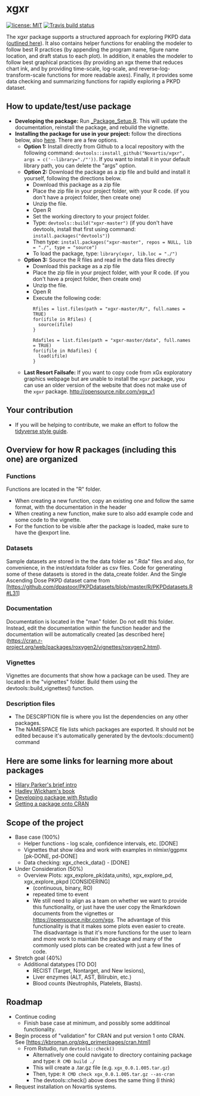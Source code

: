 # xgxr

[![license: MIT](https://img.shields.io/badge/license-MIT-blue.svg)](https://opensource.org/licenses/MIT) [![Travis build status](https://travis-ci.org/Novartis/xgxr.svg?branch=master)](https://travis-ci.org/Novartis/xgxr)

The xgxr package supports a structured approach for exploring PKPD data ([outlined here](http://opensource.nibr.com/xgx)).  It also contains helper functions for enabling the modeler to follow best R practices (by appending the program name, figure name location, and draft status to each plot).  In addition, it enables the modeler to follow best graphical practices (by providing an xgx theme that reduces chart ink, and by providing time-scale, log-scale, and reverse-log-transform-scale functions for more readable axes).  Finally, it provides some data checking and summarizing functions for rapidly exploring a PKPD dataset.

## How to update/test/use package
* **Developing the package:** Run [_Package_Setup.R](_Package_Setup.R).  This will update the documentation, reinstall the package, and rebuild the vignette.
* **Installing the package for use in your project:** follow the directions below, also [here](_Package_Install_New_User.R).  There are a few options.
  * **Option 1:** Install directly from Github to a local repository with the following command: `devtools::install_github("Novartis/xgxr", args = c('--library="./"'))`.  If you want to install it in your default library path, you can delete the "args" option.
  * **Option 2:** Download the package as a zip file and build and install it yourself, following the directions below.
    * Download this package as a zip file
    * Place the zip file in your project folder, with your R code. (if you don't have a project folder, then create one)
    * Unzip the file.  
    * Open R 
    * Set the working directory to your project folder.
    * Type: `devtools::build("xgxr-master")` (if you don't have devtools, install that first using command: `install.packages("devtools")`)
    * Then type: `install.packages("xgxr-master", repos = NULL, lib = "./", type = "source")`
    * To load the package, type: `library(xgxr, lib.loc = "./")`
  * **Option 3:** Source the R files and read in the data files directly
    * Download this package as a zip file
    * Place the zip file in your project folder, with your R code. (if you don't have a project folder, then create one)
    * Unzip the file.  
    * Open R
    * Execute the following code:
      ``` 
      Rfiles = list.files(path = "xgxr-master/R/", full.names = TRUE)
      for(ifile in Rfiles) {
        source(ifile)
      }
      
      Rdafiles = list.files(path = "xgxr-master/data", full.names = TRUE)
      for(ifile in Rdafiles) {
        load(ifile)
      }
      ```
  * **Last Resort Failsafe:** If you want to copy code from xGx exploratory graphics webpage but are unable to install the  `xgxr` package, you can use an older version of the website that does not make use of the `xgxr` package.  http://opensource.nibr.com/xgx_v1
  
## Your contribution
* If you will be helping to contribute, we make an effort to follow the [tidyverse style guide](https://style.tidyverse.org/index.html).

## Overview for how R packages (including this one) are organized

### Functions
Functions are located in the "R" folder.  
* When creating a new function, copy an existing one and follow the same format, with the documentation in the header
* When creating a new function, make sure to also add example code and some code to the vignette.
* For the function to be visible after the package is loaded, make sure to have the @export line.  

### Datasets
Sample datasets are stored in the the data folder as ".Rda" files and also, for convenience, in the inst/extdata folder as csv files.  Code for generating some of these datasets is stored in the data_create folder.  And the Single Ascending Dose PKPD dataset came from [https://github.com/dpastoor/PKPDdatasets/blob/master/R/PKPDdatasets.R#L31]

### Documentation
Documentation is located in the "man" folder.  Do not edit this folder.  Instead, edit the documentation within the function header and the documentation will be automatically created [as described here] (https://cran.r-project.org/web/packages/roxygen2/vignettes/roxygen2.html).

### Vignettes
Vignettes are documents that show how a package can be used.  They are located in the "vignettes" folder.  Build them using the devtools::build_vignettes() function.

### Description files
* The DESCRPTION file is where you list the dependencies on any other packages.
* The NAMESPACE file lists which packages are exported.  It should not be edited because it's automatically generated by the devtools::document() command

## Here are some links for learning more about packages
* [Hilary Parker's brief intro](https://hilaryparker.com/2014/04/29/writing-an-r-package-from-scratch/)
* [Hadley Wickham's book](http://r-pkgs.had.co.nz/)
* [Developing package with Rstudio](https://support.rstudio.com/hc/en-us/articles/200486488-Developing-Packages-with-RStudio)
* [Getting a package onto CRAN](https://cran.r-project.org/web/packages/policies.html)

## Scope of the project
* Base case (100%)
    * Helper functions - log scale, confidence intervals, etc. [DONE]
    * Vignettes that show idea and work with examples in nlmixr/ggpmx [pk-DONE, pd-DONE]
    * Data checking: xgx_check_data() - [DONE]
* Under Consideration (50%)
    * Overview Plots: xgx_explore_pk(data,units), xgx_explore_pd, xgx_explore_pkpd [CONSIDERING]
      * (continuous, binary, RO)
      * repeated time to event
      * We still need to align as a team on whether we want to provide this functionality, or just have the user copy the Rmarkdown documents from the vignettes or https://opensource.nibr.com/xgx.  The advantage of this functionality is that it makes some plots even easier to create.  The disadvantage is that it's more functions for the user to learn and more work to maintain the package and many of the commonly used plots can be created with just a few lines of code.
* Stretch goal (40%)
    * Additional datatypes [TO DO]
      * RECIST (Target, Nontarget, and New lesions), 
      * Liver enzymes (ALT, AST, Bilirubin, etc.)
      * Blood counts (Neutrophils, Platelets, Blasts).

## Roadmap
* Continue coding
    * Finish base case at minimum, and possibly some additinoal functionality.
* Begin process of "validation" for CRAN and put version 1 onto CRAN.
See [https://kbroman.org/pkg_primer/pages/cran.html]
  * From Rstudio, run `devtools::check()`
      * Alternatively one could navigate to directory containing package and type: `R CMD build ./`  
      * This will create a .tar.gz file (e.g. `xgx_0.0.1.005.tar.gz`)
      * Then, type: `R CMD check xgx_0.0.1.005.tar.gz --as-cran`
      * The devtools::check() above does the same thing (I think)
* Request installation on Novartis systems.
